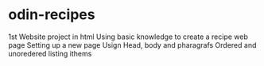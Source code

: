 # odin-recipes
1st Website project in html
Using basic knowledge to create a recipe web page
Setting up a new page
Usign Head, body and pharagrafs
Ordered and unoredered listing ithems 